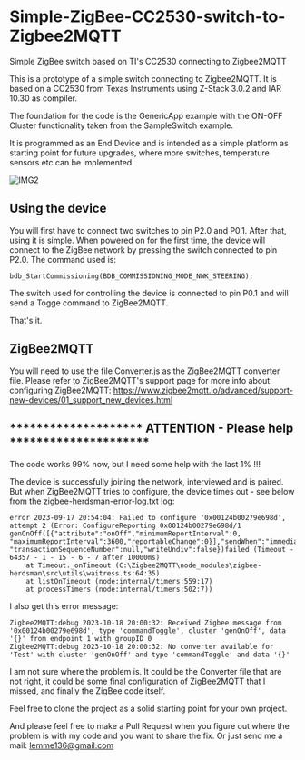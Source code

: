 # Simple-ZigBee-CC2530-switch-to-Zigbee2MQTT
Simple ZigBee switch based on TI's CC2530 connecting to Zigbee2MQTT

This is a prototype of a simple switch connecting to Zigbee2MQTT. It is based on a CC2530 from Texas Instruments using Z-Stack 3.0.2 and IAR 10.30 as compiler.

The foundation for the code is the GenericApp example with the ON-OFF Cluster functionality taken from the SampleSwitch example.

It is programmed as an End Device and is intended as a simple platform as starting point for future upgrades, where more switches, temperature sensors etc.can be implemented.

![IMG2](https://github.com/LemmeDasker/TestZigbee/assets/38005465/5e3acf4f-fb30-45d9-8a93-845ba9567916)

## Using the device
You will first have to connect two switches to pin P2.0 and P0.1.
After that, using it is simple. When powered on for the first time, the device will connect to the ZigBee network by pressing the switch connected to pin P2.0. The command used is:

```
bdb_StartCommissioning(BDB_COMMISSIONING_MODE_NWK_STEERING);
```

The switch used for controlling the device is connected to pin P0.1 and will send a Togge command to ZigBee2MQTT.

That's it.

## ZigBee2MQTT
You will need to use the file Converter.js as the ZigBee2MQTT converter file. Please refer to ZigBee2MQTT's support page for more info about configuring ZigBee2MQTT:
https://www.zigbee2mqtt.io/advanced/support-new-devices/01_support_new_devices.html

## ******************** ATTENTION - Please help *********************

The code works 99% now, but I need some help with the last 1% !!!

The device is successfully joining the network, interviewed and is paired. But when ZigBee2MQTT tries to configure, the device times out - see below from the zigbee-herdsman-error-log.txt log:

```
error 2023-09-17 20:54:04: Failed to configure '0x00124b00279e698d', attempt 2 (Error: ConfigureReporting 0x00124b00279e698d/1 genOnOff([{"attribute":"onOff","minimumReportInterval":0,
"maximumReportInterval":3600,"reportableChange":0}],"sendWhen":"immediate","timeout":10000,"disableResponse":false,"disableRecovery":false,"disableDefaultResponse":true,"direction":0,"srcEndpoint":null,"reservedBits":0,"manufacturerCode":null,
"transactionSequenceNumber":null,"writeUndiv":false})failed (Timeout - 64357 - 1 - 15 - 6 - 7 after 10000ms)
    at Timeout._onTimeout (C:\Zigbee2MQTT\node_modules\zigbee-herdsman\src\utils\waitress.ts:64:35)
    at listOnTimeout (node:internal/timers:559:17)
    at processTimers (node:internal/timers:502:7))
```
I also get this error message:
```
Zigbee2MQTT:debug 2023-10-18 20:00:32: Received Zigbee message from '0x00124b00279e698d', type 'commandToggle', cluster 'genOnOff', data '{}' from endpoint 1 with groupID 0
Zigbee2MQTT:debug 2023-10-18 20:00:32: No converter available for 'Test' with cluster 'genOnOff' and type 'commandToggle' and data '{}'
```

I am not sure where the problem is. It could be the Converter file that are not right, it could be some final configuration of ZigBee2MQTT that I missed, and finally the ZigBee code itself.

Feel free to clone the project as a solid starting point for your own project.

And please feel free to make a Pull Request when you figure out where the problem is with my code and you want to share the fix. Or just send me a mail: lemme136@gmail.com

